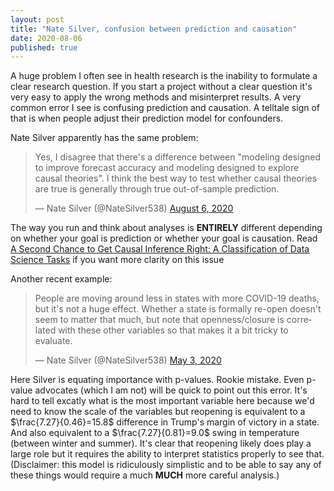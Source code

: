 ```yaml
---
layout: post
title: "Nate Silver, confusion between prediction and causation"
date: 2020-08-06
published: true
---
```


A huge problem I often see in health research is the inability to formulate a clear research question. If you start a project without a clear question it's very easy to apply the wrong methods and misinterpret results. A very common error I see is confusing prediction and causation. A telltale sign of that is when people adjust their prediction model for confounders.

Nate Silver apparently has the same problem:

<blockquote class="twitter-tweet"><p lang="en" dir="ltr">Yes, I disagree that there&#39;s a difference between &quot;modeling designed to improve forecast accuracy and modeling designed to explore causal theories&quot;. I think the best way to test whether causal theories are true is generally through true out-of-sample prediction.</p>&mdash; Nate Silver (@NateSilver538) <a href="https://twitter.com/NateSilver538/status/1291398402027257861?ref_src=twsrc%5Etfw">August 6, 2020</a></blockquote> <script async src="https://platform.twitter.com/widgets.js" charset="utf-8"></script>

The way you run and think about analyses is **ENTIRELY** different depending on whether your goal is prediction or whether your goal is causation. Read [A Second Chance to Get Causal Inference Right: A Classification of Data Science Tasks](https://amstat.tandfonline.com/doi/full/10.1080/09332480.2019.1579578) if you want more clarity on this issue

Another recent example: 

<blockquote class="twitter-tweet"><p lang="en" dir="ltr">People are moving around less in states with more COVID-19 deaths, but it&#39;s not a huge effect. Whether a state is formally re-open doesn&#39;t seem to matter that much, but note that openness/closure is correlated with these other variables so that makes it a bit tricky to evaluate.</p>&mdash; Nate Silver (@NateSilver538) <a href="https://twitter.com/NateSilver538/status/1256976450328068101?ref_src=twsrc%5Etfw">May 3, 2020</a></blockquote> <script async src="https://platform.twitter.com/widgets.js" charset="utf-8"></script>

Here Silver is equating importance with p-values. Rookie mistake. Even p-value advocates (which I am not) will be quick to point out this error. It's hard to tell excatly what is the most important variable here because we'd need to know the scale of the variables but reopening is equivalent to a $\frac{7.27}{0.46}=15.8$ difference in Trump's margin of victory in a state. And also equivalent to a $\frac{7.27}{0.81}=9.0$ swing in temperature (between winter and summer). It's clear that reopening likely does play a large role but it requires the ability to interpret statistics properly to see that. (Disclaimer: this model is ridiculously simplistic and to be able to say any of these things would require a much **MUCH** more careful analysis.)